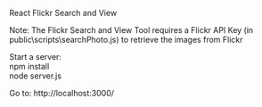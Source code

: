 React Flickr Search and View

Note:
The Flickr Search and View Tool requires a Flickr API Key (in public\scripts\searchPhoto.js) to retrieve the images from Flickr

Start a server:<br>
npm install<br>
node server.js

Go to: http://localhost:3000/
